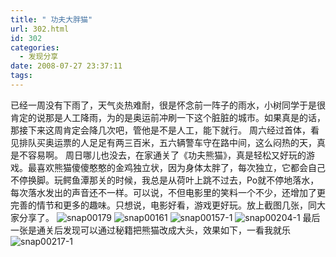 ```yaml
---
title: " 功夫大胖猫"
url: 302.html
id: 302
categories:
  - 发现分享
date: 2008-07-27 23:37:11
tags:
---
```


已经一周没有下雨了，天气炎热难耐，很是怀念前一阵子的雨水，小树同学于是很肯定的说那是人工降雨，为的是奥运前冲刷一下这个脏脏的城市。如果真是的话，那接下来这周肯定会降几次吧，管他是不是人工，能下就行。 周六经过首体，看见排队买奥运票的人足足有两三百米，五六辆警车守在路中间，这么闷热的天，真是不容易啊。 周日哪儿也没去，在家通关了《功夫熊猫》，真是轻松又好玩的游戏。最喜欢熊猫傻傻憨憨的金鸡独立状，因为身体太胖了，每次独立，它都会自己不停换脚。玩鳄鱼潭那关的时候，我总是从荷叶上跳不过去，Po就不停地落水，每次落水发出的声音还不一样。可以说，不但电影里的笑料一个不少，还增加了更完善的情节和更多的趣味。只想说，电影好看，游戏更好玩。放上截图几张，同大家分享了。 ![snap00179](../../../images/2008/07/snap00179.jpg) ![snap00161](../../../images/2008/07/snap00161.jpg) ![snap00157-1](../../../images/2008/07/snap00157-1.jpg) ![snap00204-1](../../../images/2008/07/snap00204-1.jpg) 最后一张是通关后发现可以通过秘籍把熊猫改成大头，效果如下，一看我就乐 ![snap00217-1](../../../images/2008/07/snap00217-1.jpg)